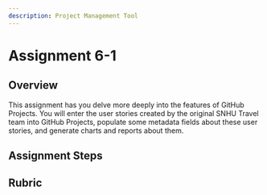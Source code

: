 ```yaml
---
description: Project Management Tool
---
```


# Assignment 6-1

## Overview

This assignment has you delve more deeply into the features of GitHub Projects. You will enter the user stories created by the original SNHU Travel team into GitHub Projects, populate some metadata fields about these user stories, and generate charts and reports about them.

## Assignment Steps

## Rubric
